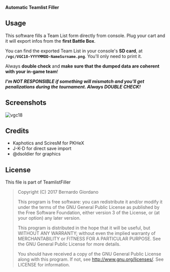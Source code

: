 **Automatic Teamlist Filler**

## Usage

This software fills a Team List form directly from console. Plug your cart and it will export infos from the **first Battle Box**.

You can find the exported Team List in your console's **SD card**, at **`/vgc/VGC18-YYYYMMDD-NameSurname.png`**. You'll only need to print it.

Always **double check** and **make sure that the dumped data are coherent with your in-game team**! 

***I'm NOT RESPONSIBLE if something will mismatch and you'll get penalizations during the tournament. Always DOUBLE CHECK!***

## Screenshots

![vgc18](https://i.imgur.com/ADSvf52.png)
 
## Credits

* Kaphotics and SciresM for PKHeX
* J-K-D for direct save import
* @dsoldier for graphics

## License

This file is part of TeamlistFiller

> Copyright (C) 2017 Bernardo Giordano
>
>    This program is free software: you can redistribute it and/or modify
>    it under the terms of the GNU General Public License as published by
>    the Free Software Foundation, either version 3 of the License, or
>    (at your option) any later version.
>
>    This program is distributed in the hope that it will be useful,
>    but WITHOUT ANY WARRANTY; without even the implied warranty of
>    MERCHANTABILITY or FITNESS FOR A PARTICULAR PURPOSE.  See the
>    GNU General Public License for more details.
>
>    You should have received a copy of the GNU General Public License
>    along with this program.  If not, see <http://www.gnu.org/licenses/>.
>    See LICENSE for information.